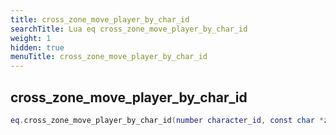 ```yaml
---
title: cross_zone_move_player_by_char_id
searchTitle: Lua eq cross_zone_move_player_by_char_id
weight: 1
hidden: true
menuTitle: cross_zone_move_player_by_char_id
---
```

## cross_zone_move_player_by_char_id
```lua
eq.cross_zone_move_player_by_char_id(number character_id, const char *zone_short_name) -- void
```